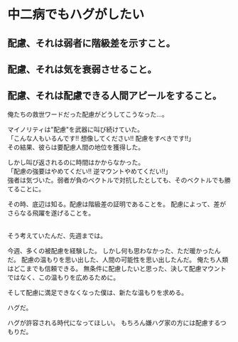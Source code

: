 # 中二病でもハグがしたい
## 配慮、それは弱者に階級差を示すこと。

## 配慮、それは気を衰弱させること。

## 配慮、それは配慮できる人間アピールをすること。

俺たちの救世ワードだった配慮がどうしてこうなった…。<br>

マイノリティは"配慮"を武器に叫び続けていた。<br>
「こんな人もいるんです!! 想像してください!! 配慮をすべきです!!」<br>
その結果、彼らは要配慮人間の地位を獲得した。

しかし叫び返されるのに時間はかからなかった。<br>
「配慮の強要はやめてくだい!! 逆マウントやめてくだい!!」<br>
強者は気づいた。弱者が負のベクトルで対抗したとしても、そのベクトルでも勝てることに。

その時、底辺は知る。配慮は階級差の証明であることを。
配慮によって、差がさらなる飛躍を遂げることを。

<br>
そう考えていたんだ、先週までは。

今週、多くの被配慮を経験した。
しかし何も思わなかった、ただ暖かったんだ。
配慮の温もりを思い出した、人間の可能性を思い出したんだ。
俺たち人類はどこまでも信頼できる。
無条件に配慮したいと思った、決して配慮マウントではなく、この温もりを広めるために。

そして配慮に満足できなくなった僕は、新たな温もりを求める。

ハグだ。

ハグが許容される時代になってほしい。
もちろん嫌ハグ家の方には配慮するつもりだ。